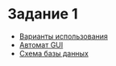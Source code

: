 # Задание 1
+ [Варианты использования](use_case.png)
+ [Автомат GUI](gui.png)
+ [Схема базы данных](db.png)
